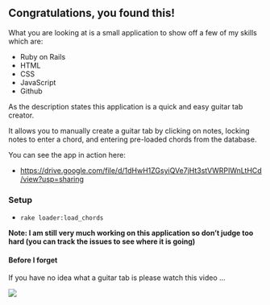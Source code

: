## Congratulations, you found this!

What you are looking at is a small application to show off a few of my skills which are:

* Ruby on Rails
* HTML
* CSS
* JavaScript
* Github

As the description states this application is a quick and easy guitar tab creator.

It allows you to manually create a guitar tab by clicking on notes, locking notes to enter a chord, and entering pre-loaded chords from the database.

You can see the app in action here:

* https://drive.google.com/file/d/1dHwH1ZGsyiQVe7jHt3stVWRPIWnLtHCd/view?usp=sharing


### Setup

* `rake loader:load_chords`

**Note: I am still very much working on this application so don’t judge too hard (you can track the issues to see where it is going)**

#### Before I forget
If you have no idea what a guitar tab is please watch this video ...

[![](https://img.youtube.com/vi/pQC3JsbgaTw/0.jpg)](https://www.youtube.com/watch?v=pQC3JsbgaTw)
